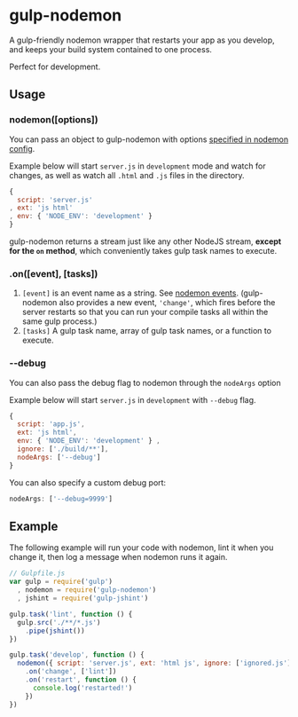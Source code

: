gulp-nodemon
===========

A gulp-friendly nodemon wrapper that restarts your app as you develop, and keeps your build system contained to one process.

Perfect for development.

## Usage

### **nodemon([options])**

You can pass an object to gulp-nodemon with options [specified in nodemon config](https://github.com/remy/nodemon#config-files).

Example below will start `server.js` in `development` mode and watch for changes, as well as watch all `.html` and `.js` files in the directory.
```javascript
{
  script: 'server.js'
, ext: 'js html'
, env: { 'NODE_ENV': 'development' }
}
```

gulp-nodemon returns a stream just like any other NodeJS stream, **except for the `on` method**, which conveniently takes gulp task names to execute.

### **.on([event], [tasks])**

1. `[event]` is an event name as a string. See [nodemon events](https://github.com/remy/nodemon/blob/master/doc/events.md). (gulp-nodemon also provides a new event, `'change'`, which fires before the server restarts so that you can run your compile tasks all within the same gulp process.)
2. `[tasks]` A gulp task name, array of gulp task names, or a function to execute.

### **--debug**

You can also pass the debug flag to nodemon through the `nodeArgs` option

Example below will start `server.js` in `development` with `--debug` flag.
```javascript
{ 
  script: 'app.js', 
  ext: 'js html', 
  env: { 'NODE_ENV': 'development' } , 
  ignore: ['./build/**'], 
  nodeArgs: ['--debug'] 
}
```

You can also specify a custom debug port:
```javascript
nodeArgs: ['--debug=9999']
```

## Example

The following example will run your code with nodemon, lint it when you change it, then log a message when nodemon runs it again.

```javascript
// Gulpfile.js
var gulp = require('gulp')
  , nodemon = require('gulp-nodemon')
  , jshint = require('gulp-jshint')

gulp.task('lint', function () {
  gulp.src('./**/*.js')
    .pipe(jshint())
})

gulp.task('develop', function () {
  nodemon({ script: 'server.js', ext: 'html js', ignore: ['ignored.js'] })
    .on('change', ['lint'])
    .on('restart', function () {
      console.log('restarted!')
    })
})
```
